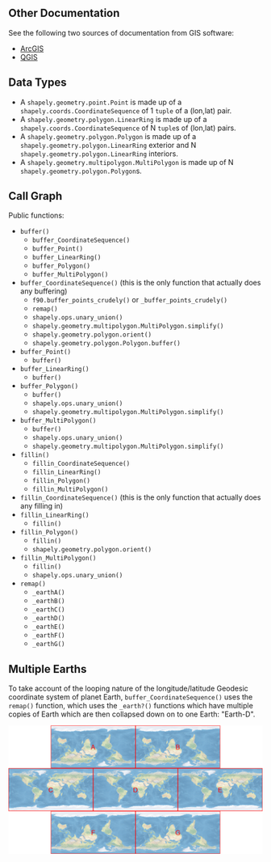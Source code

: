 ## Other Documentation

See the following two sources of documentation from GIS software:

* [ArcGIS](https://desktop.arcgis.com/en/arcmap/latest/tools/analysis-toolbox/buffer.htm)
* [QGIS](https://qgis.org/pyqgis/3.22/core/QgsGeometry.html#qgis.core.QgsGeometry.buffer)

## Data Types

* A `shapely.geometry.point.Point` is made up of a `shapely.coords.CoordinateSequence` of 1 `tuple` of a (lon,lat) pair.
* A `shapely.geometry.polygon.LinearRing` is made up of a `shapely.coords.CoordinateSequence` of N `tuple`s of (lon,lat) pairs.
* A `shapely.geometry.polygon.Polygon` is made up of a `shapely.geometry.polygon.LinearRing` exterior and N `shapely.geometry.polygon.LinearRing` interiors.
* A `shapely.geometry.multipolygon.MultiPolygon` is made up of N `shapely.geometry.polygon.Polygon`s.

## Call Graph

Public functions:

* `buffer()`
    * `buffer_CoordinateSequence()`
    * `buffer_Point()`
    * `buffer_LinearRing()`
    * `buffer_Polygon()`
    * `buffer_MultiPolygon()`
* `buffer_CoordinateSequence()` (this is the only function that actually does any buffering)
    * `f90.buffer_points_crudely()` or `_buffer_points_crudely()`
    * `remap()`
    * `shapely.ops.unary_union()`
    * `shapely.geometry.multipolygon.MultiPolygon.simplify()`
    * `shapely.geometry.polygon.orient()`
    * `shapely.geometry.polygon.Polygon.buffer()`
* `buffer_Point()`
    * `buffer()`
* `buffer_LinearRing()`
    * `buffer()`
* `buffer_Polygon()`
    * `buffer()`
    * `shapely.ops.unary_union()`
    * `shapely.geometry.multipolygon.MultiPolygon.simplify()`
* `buffer_MultiPolygon()`
    * `buffer()`
    * `shapely.ops.unary_union()`
    * `shapely.geometry.multipolygon.MultiPolygon.simplify()`
* `fillin()`
    * `fillin_CoordinateSequence()`
    * `fillin_LinearRing()`
    * `fillin_Polygon()`
    * `fillin_MultiPolygon()`
* `fillin_CoordinateSequence()` (this is the only function that actually does any filling in)
* `fillin_LinearRing()`
    * `fillin()`
* `fillin_Polygon()`
    * `fillin()`
    * `shapely.geometry.polygon.orient()`
* `fillin_MultiPolygon()`
    * `fillin()`
    * `shapely.ops.unary_union()`
* `remap()`
    * `_earthA()`
    * `_earthB()`
    * `_earthC()`
    * `_earthD()`
    * `_earthE()`
    * `_earthF()`
    * `_earthG()`

## Multiple Earths

To take account of the looping nature of the longitude/latitude Geodesic coordinate system of planet Earth, `buffer_CoordinateSequence()` uses the `remap()` function, which uses the `_earth?()` functions which have multiple copies of Earth which are then collapsed down on to one Earth: "Earth-D".

![multiple Earths](earths.png)
